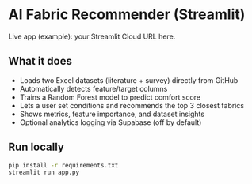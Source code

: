 # AI Fabric Recommender (Streamlit)

Live app (example): your Streamlit Cloud URL here.

## What it does
- Loads two Excel datasets (literature + survey) directly from GitHub
- Automatically detects feature/target columns
- Trains a Random Forest model to predict comfort score
- Lets a user set conditions and recommends the top 3 closest fabrics
- Shows metrics, feature importance, and dataset insights
- Optional analytics logging via Supabase (off by default)

## Run locally
```bash
pip install -r requirements.txt
streamlit run app.py
